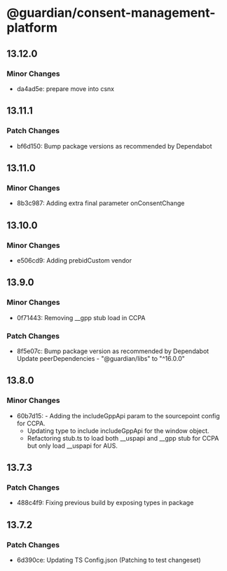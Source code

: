 # @guardian/consent-management-platform

## 13.12.0

### Minor Changes

- da4ad5e: prepare move into csnx

## 13.11.1

### Patch Changes

- bf6d150: Bump package versions as recommended by Dependabot

## 13.11.0

### Minor Changes

- 8b3c987: Adding extra final parameter onConsentChange

## 13.10.0

### Minor Changes

- e506cd9: Adding prebidCustom vendor

## 13.9.0

### Minor Changes

- 0f71443: Removing \_\_gpp stub load in CCPA

### Patch Changes

- 8f5e07c: Bump package version as recommended by Dependabot
  Update peerDependencies - "@guardian/libs" to "^16.0.0"

## 13.8.0

### Minor Changes

- 60b7d15: - Adding the includeGppApi param to the sourcepoint config for CCPA.
  - Updating type to include includeGppApi for the window object.
  - Refactoring stub.ts to load both \_\_uspapi and \_\_gpp stub for CCPA but only load \_\_uspapi for AUS.

## 13.7.3

### Patch Changes

- 488c4f9: Fixing previous build by exposing types in package

## 13.7.2

### Patch Changes

- 6d390ce: Updating TS Config.json (Patching to test changeset)
